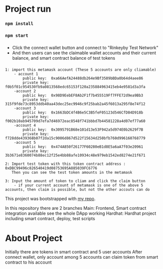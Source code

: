 # Project run

### `npm install`
### `npm start`

###
 - Click the connect wallet button and connect to "Rinkeyby Test Network"
 - And then users can see the claimable wallet accounts and their current balance, and smart contract    balance of test tokens

### 
    1: import this metamask account (These 5 accounts are only cliamable)
        - account 1
            public key:  0xa66AefA24488db264e9Bf3589bBDa0b64d4aee86
            private key: f0b5f01c954530fb9a0813568edc65153f120a235884963415eb4e9581d3a3fa
        -account 2
            public key:  0x98D9EebEF8Ab2F1f7b455519Ff7FFE72d9ea9Bb3
            private key: 315f9fde73c8953ddb40aa43dec25ec9946c9f25bab2a45f6013a295f8e74f12
        -account 3
            public key:  0x1663bDC4f4B6e5C3B5feF05123d546CfD84D918b
            private key: f002b10ab945709d7efa7d46972eac8548f741bbbd7b44581228a4d07ef77a60
        -account 4
            public key:  0x3095791B68e101d13e53F942a5d974E0b2629f7B
            private key: f728dde439368b07f2da15c9006d867d522f15634d250bfb760d996160768779
        -account 5
            public key:  0x474A850f26177F60280eB1d8E5a6aA7f03e20961
            private key: 3b3671e8360074b88ec12f25e4bb88afe10934c48e979eb1542ed8274e21f671

    2: Import test token with this token contract address : 0xDBC99496c826540419d08753695A885039FC6776
       Then you can see the test token amounts in the metamask 

    3: Input the amount of token to cliam and click the claim button 
        - if your current account of metamask is one of the above 5 accounts, then claim is possible, but not the other accouts can do


This project was bootstrapped with [my repo](https://github.com/socr102/TokenBalance-Show.git).

In this repository there are 2 branches
Main: Frontend, Smart contract integration available see the whole DApp working
Hardhat: Hardhat project including smart contract, deploy, test scripts

# About Project
Initially there are tokens in smart contract and 5 user accounts
After connect wallet, only account among 5 accounts can claim token from smart contract to his account

